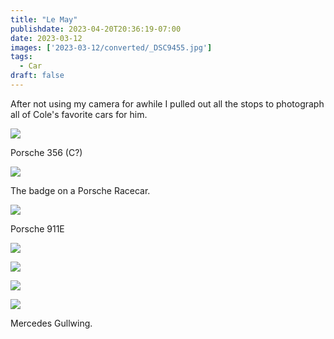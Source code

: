 ```yaml
---
title: "Le May"
publishdate: 2023-04-20T20:36:19-07:00
date: 2023-03-12
images: ['2023-03-12/converted/_DSC9455.jpg']
tags:
  - Car
draft: false
---
```


After not using my camera for awhile I pulled out all the stops to photograph all of Cole's favorite cars for him.

![](2023-03-12/converted/_DSC9455.jpg)

Porsche 356 (C?)

![](2023-03-12/converted/_DSC9456.jpg)

The badge on a Porsche Racecar.

![](2023-03-12/converted/_DSC9458.jpg)

Porsche 911E

![](2023-03-12/converted/_DSC9460.jpg)

![](2023-03-12/converted/_DSC9461.jpg)

![](2023-03-12/converted/_DSC9462.jpg)

![](2023-03-12/converted/_DSC9471.jpg)

Mercedes Gullwing.